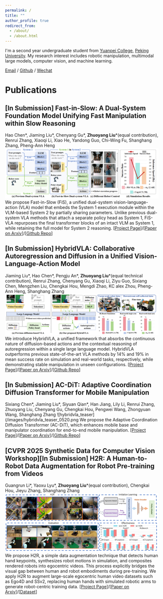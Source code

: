 ```yaml
---
permalink: /
title: ""
author_profile: true
redirect_from: 
  - /about/
  - /about.html
---
```


I'm a second year undergraduate student from [Yuanpei College](https://yuanpei.pku.edu.cn/), [Peking University](https://www.pku.edu.cn/). My research interest includes robotic manipulation, multimodal large models, computer vision, and machine learning.

[Email](zhuoyang_liu@stu.pku.edu.cn) / [Github](https://github.com/miniFranka) / [Wechat](../images/wechat.jpg) 


# Publications

## [In Submission] Fast-in-Slow: A Dual-System Foundation Model Unifying Fast Manipulation within Slow Reasoning 
Hao Chen*, Jiaming Liu*, Chenyang Gu*, **Zhuoyang Liu***(equal contribution), Renrui Zhang, Xiaoqi Li, Xiao He, Yandong Guo, Chi-Wing Fu, Shanghang Zhang, Pheng-Ann Heng
![fis_teaser](/images/fis_teaser_0604.png)
We propose Fast-in-Slow (FiS), a unified dual-system vision-language-action (VLA) model that embeds the System 1 execution module within the VLM-based System 2 by partially sharing parameters. Unlike previous dual-system VLA methods that attach a separate policy head as System 1, FiS-VLA repurposes the final transformer blocks of an intact VLM as System 1, while retaining the full model for System 2 reasoning.
[[Project Page](https://fast-in-slow.github.io/)]/[[Paper on Arxiv](https://arxiv.org/abs/2506.01953)]/[[Github Repo](https://github.com/CHEN-H01/Fast-in-Slow)]

## [In Submission] HybridVLA: Collaborative Autoregression and Diffusion in a Unified Vision-Language-Action Model 
Jiaming Liu*, Hao Chen*, Pengju An*, **Zhuoyang Liu***(equal technical contribution), Renrui Zhang, Chenyang Gu, Xiaoqi Li, Ziyu Guo, Sixiang Chen, Mengzhen Liu, Chengkai Hou, Mengdi Zhao, KC alex Zhou, Pheng-Ann Heng, Shanghang Zhang
![hybridvla_teaser](/images/hybridvla_teaser_0520.png)
We introduce HybridVLA, a unified framework that absorbs the continuous nature of diffusion-based actions and the contextual reasoning of autoregression within a single large language model. HybridVLA outperforms previous state-of-the-art VLA methods by 14% and 19% in mean success rate on simulation and real-world tasks, respectively, while demonstrating stable manipulation in unseen configurations.
[[Project Page](https://hybrid-vla.github.io/)]/[[Paper on Arxiv](https://arxiv.org/abs/2503.10631)]/[[Github Repo](https://github.com/PKU-HMI-Lab/Hybrid-VLA)]

## [In Submission] AC-DiT: Adaptive Coordination Diffusion Transformer for Mobile Manipulation
Sixiang Chen*, Jiaming Liu*, Siyuan Qian*, Han Jiang, Lily Li, Renrui Zhang, Zhuoyang Liu, Chenyang Gu, Chengkai Hou, Pengwei Wang, Zhongyuan Wang, Shanghang Zhang
![hybridvla_teaser](/images/hybridvla_teaser_0520.png
We propose the Adaptive Coordination Diffusion Transformer (AC-DiT), which enhances mobile base and manipulator coordination for end-to-end mobile manipulation.
[[Project Page](https://ac-dit.github.io/)]/[[Paper on Arxiv](https://arxiv.org/abs/2507.01961)]/[[Github Repo](https://github.com/PKU-HMI-Lab/AC-DiT)]

## [CVPR 2025 Synthetic Data for Computer Vision Workshop][In Submission] H2R: A Human-to-Robot Data Augmentation for Robot Pre-training from Videos 
Guangrun Li*, Yaoxu Lyu*, **Zhuoyang Liu***(equal contribution), Chengkai Hou, Jieyu Zhang, Shanghang Zhang
![h2r_teaser](/images/h2r_teaser_0522.png)
We propose H2R, a simple data augmentation technique that detects human hand keypoints, synthesizes robot motions in simulation, and composites rendered robots into egocentric videos. This process explicitly bridges the visual gap between human and robot embodiments during pre-training. We apply H2R to augment large-scale egocentric human video datasets such as Ego4D and SSv2, replacing human hands with simulated robotic arms to generate robot-centric training data.
[[Project Page](https://sites.google.com/view/h2r-robotics/)]/[[Paper on Arxiv](https://arxiv.org/abs/2505.11920)]/[[Dataset](https://huggingface.co/datasets/yaoxu789/H2R-1M/)]
